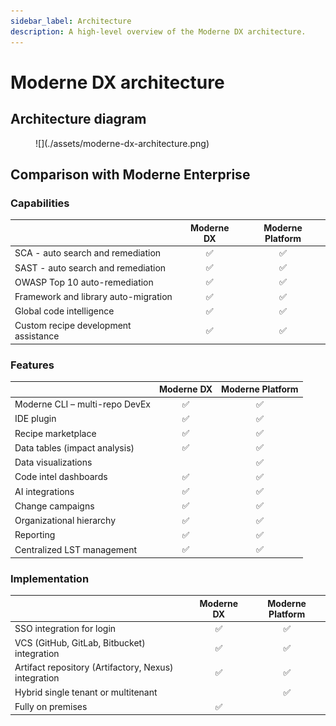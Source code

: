 ```yaml
---
sidebar_label: Architecture
description: A high-level overview of the Moderne DX architecture.
---
```


# Moderne DX architecture

## Architecture diagram

<figure>
  ![](./assets/moderne-dx-architecture.png)
  <figcaption></figcaption>
</figure>

## Comparison with Moderne Enterprise

### Capabilities

|                                      |      Moderne DX      | Moderne Platform  |
| ------------------------------------ | :------------------: | :-------------------------: |
| SCA - auto search and remediation    |  :white_check_mark:  |     :white_check_mark:      |
| SAST - auto search and remediation   |  :white_check_mark:  |     :white_check_mark:      |
| OWASP Top 10 auto-remediation        |  :white_check_mark:  |     :white_check_mark:      |
| Framework and library auto-migration |  :white_check_mark:  |     :white_check_mark:      |
| Global code intelligence             |  :white_check_mark:  |     :white_check_mark:      |
| Custom recipe development assistance |  :white_check_mark:  |     :white_check_mark:      |

### Features

|                                |      Moderne DX      | Moderne Platform  |
| ------------------------------ | :------------------: | :-------------------------: |
| Moderne CLI – multi-repo DevEx |  :white_check_mark:  |     :white_check_mark:      |
| IDE plugin                     |  :white_check_mark:  |     :white_check_mark:      |
| Recipe marketplace             |  :white_check_mark:  |     :white_check_mark:      |
| Data tables (impact analysis)  |  :white_check_mark:  |     :white_check_mark:      |
| Data visualizations            |                      |     :white_check_mark:      |
| Code intel dashboards          |  :white_check_mark:  |     :white_check_mark:      |
| AI integrations                |  :white_check_mark:  |     :white_check_mark:      |
| Change campaigns               |  :white_check_mark:  |     :white_check_mark:      |
| Organizational hierarchy       |  :white_check_mark:  |     :white_check_mark:      |
| Reporting                      |  :white_check_mark:  |     :white_check_mark:      |
| Centralized LST management     |  :white_check_mark:  |     :white_check_mark:      |

### Implementation

|                                                      |      Moderne DX      | Moderne Platform  |
| ---------------------------------------------------- | :------------------: | :-------------------------: |
| SSO integration for login                            |  :white_check_mark:  |     :white_check_mark:      |
| VCS (GitHub, GitLab, Bitbucket) integration          |  :white_check_mark:  |     :white_check_mark:      |
| Artifact repository (Artifactory, Nexus) integration |  :white_check_mark:  |     :white_check_mark:      |
| Hybrid single tenant or multitenant                  |                      |     :white_check_mark:      |
| Fully on premises                                    |  :white_check_mark:  |                             |
